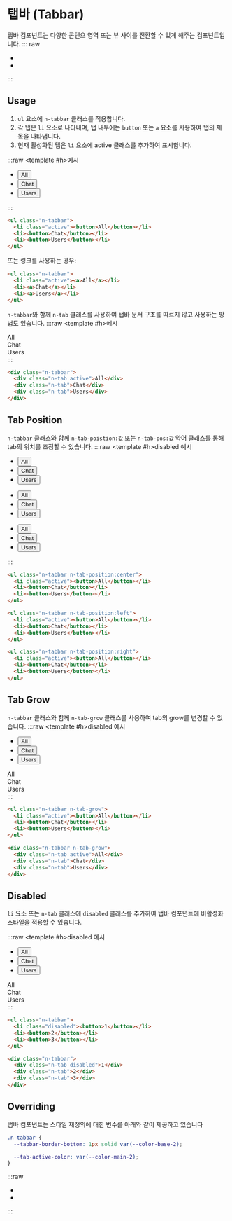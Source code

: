 <script setup>

</script>

# 탭바 (Tabbar)

탭바 컴포넌트는 다양한 콘텐으 영역 또는 뷰 사이를 전환할 수 있게 해주는 컴포넌트입니다.
::: raw

<ul class="d:flex ai:center gap:6 mt:6">
  <li><Link :text="'전체 컴포넌트'" :link="'../guide/getting-started-component'"/></li>
  <li><Link :text="'이슈 제출하기'" :link="'https://github.com/newlecture-corp/newtil-css/issues/new?title=[Tabbar]%20'" :newtab="true"/></li>
</ul>

:::

## Usage

1. `ul` 요소에 `n-tabbar` 클래스를 적용합니다.
2. 각 탭은 `li` 요소로 나타내며, 탭 내부에는 `button` 또는 `a` 요소를 사용하여 탭의 제목을 나타냅니다.
3. 현재 활성화된 탭은 `li` 요소에 active 클래스를 추가하여 표시합니다.

:::raw
<ExampleSection class="background-color:base-1">
<template #h>예시</template>

  <ul class="n-tabbar">
    <li class="active"><button>All</button></li>
    <li><button>Chat</button></li>
    <li><button>Users</button></li>
  </ul>
</ExampleSection>
:::

```html
<ul class="n-tabbar">
  <li class="active"><button>All</button></li>
  <li><button>Chat</button></li>
  <li><button>Users</button></li>
</ul>
```

또는 링크를 사용하는 경우:

```html
<ul class="n-tabbar">
  <li class="active"><a>All</a></li>
  <li><a>Chat</a></li>
  <li><a>Users</a></li>
</ul>
```

`n-tabbar`와 함께 `n-tab` 클래스를 사용하여 탭바 문서 구조를 따르지 않고 사용하는 방법도 있습니다.
:::raw
<ExampleSection class="background-color:base-1">
<template #h>예시</template>

  <div class="n-tabbar">
    <div class="n-tab active">All</div>
    <div class="n-tab">Chat</div>
    <div class="n-tab">Users</div>
  </div>
</ExampleSection>
:::

```html
<div class="n-tabbar">
  <div class="n-tab active">All</div>
  <div class="n-tab">Chat</div>
  <div class="n-tab">Users</div>
</div>
```

## Tab Position

`n-tabbar` 클래스와 함께 `n-tab-poistion:값` 또는 `n-tab-pos:값` 약어 클래스를 통해 tab의 위치를 조정할 수 있습니다.
:::raw
<ExampleSection class="flex-direction:column align-items:center gap:8 background-color:base-1">
<template #h>disabled 예시</template>

  <ul class="n-tabbar n-tab-position:center">
    <li class="active"><button>All</button></li>
    <li><button>Chat</button></li>
    <li><button>Users</button></li>
  </ul>

  <ul class="n-tabbar n-tab-position:left">
    <li class="active"><button>All</button></li>
    <li><button>Chat</button></li>
    <li><button>Users</button></li>
  </ul>

  <ul class="n-tabbar n-tab-position:right">
    <li class="active"><button>All</button></li>
    <li><button>Chat</button></li>
    <li><button>Users</button></li>
  </ul>
</ExampleSection>
:::

```html
<ul class="n-tabbar n-tab-position:center">
  <li class="active"><button>All</button></li>
  <li><button>Chat</button></li>
  <li><button>Users</button></li>
</ul>

<ul class="n-tabbar n-tab-position:left">
  <li class="active"><button>All</button></li>
  <li><button>Chat</button></li>
  <li><button>Users</button></li>
</ul>

<ul class="n-tabbar n-tab-position:right">
  <li class="active"><button>All</button></li>
  <li><button>Chat</button></li>
  <li><button>Users</button></li>
</ul>
```

## Tab Grow

`n-tabbar` 클래스와 함께 `n-tab-grow` 클래스를 사용하여 tab의 grow를 변경할 수 있습니다.
:::raw
<ExampleSection class="flex-direction:column align-items:center gap:8 background-color:base-1">
<template #h>disabled 예시</template>

  <ul class="n-tabbar n-tab-grow">
    <li class="active"><button>All</button></li>
    <li><button>Chat</button></li>
    <li><button>Users</button></li>
  </ul>

  <div class="n-tabbar n-tab-grow">
    <div class="n-tab active">All</div>
    <div class="n-tab">Chat</div>
    <div class="n-tab">Users</div>
  </div>
</ExampleSection>
:::

```html
<ul class="n-tabbar n-tab-grow">
  <li class="active"><button>All</button></li>
  <li><button>Chat</button></li>
  <li><button>Users</button></li>
</ul>

<div class="n-tabbar n-tab-grow">
  <div class="n-tab active">All</div>
  <div class="n-tab">Chat</div>
  <div class="n-tab">Users</div>
</div>
```

## Disabled

`li` 요소 또는 `n-tab` 클래스에 `disabled` 클래스를 추가하여 탭바 컴포넌트에 비활성화 스타일을 적용할 수 있습니다.

:::raw
<ExampleSection class="flex-direction:column align-items:center gap:8 background-color:base-1">
<template #h>disabled 예시</template>

  <ul class="n-tabbar">
    <li class="disabled"><button>All</button></li>
    <li><button>Chat</button></li>
    <li><button>Users</button></li>
  </ul>

  <div class="n-tabbar">
    <div class="n-tab disabled">All</div>
    <div class="n-tab">Chat</div>
    <div class="n-tab">Users</div>
  </div>
</ExampleSection>
:::

```html
<ul class="n-tabbar">
  <li class="disabled"><button>1</button></li>
  <li><button>2</button></li>
  <li><button>3</button></li>
</ul>

<div class="n-tabbar">
  <div class="n-tab disabled">1</div>
  <div class="n-tab">2</div>
  <div class="n-tab">3</div>
</div>
```

## Overriding

탭바 컴포넌트는 스타일 재정의에 대한 변수를 아래와 같이 제공하고 있습니다

```css
.n-tabbar {
  --tabbar-border-bottom: 1px solid var(--color-base-2);

  --tab-active-color: var(--color-main-2);
}
```

:::raw

<ul class="d:flex ai:center gap:6 mt:6">
  <li><Link :text="'전체 컴포넌트'" :link="'../guide/getting-started-component'"/></li>
  <li><Link :text="'이슈 제출하기'" :link="'https://github.com/newlecture-corp/newtil-css/issues/new?title=[Tabbar]%20'" :newtab="true"/></li>
</ul>
:::
